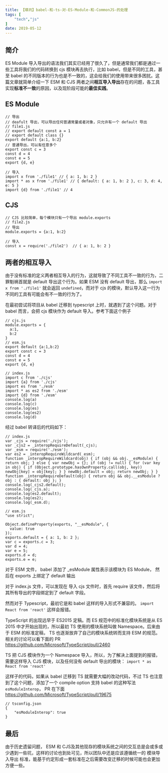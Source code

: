 ```yaml
---
title: 【填坑】babel-和-ts-对-ES-Module-和-CommonJS-的处理
tags: [
    "tech","js"
]
date: 2019-05-12
---
```


## 简介

ES Module 导入导出的语法我们其实已经用了很久了，但是通常我们都是通过一些工具将我们的代码转换到 cjs 模块再去执行，比如 babel，但是不同的工具，甚至 babel 的不同版本的行为也是不一致的，这会给我们的使用带来很多困扰。这篇文章就简单介绍一下 ESM 和 CJS 两者之间**相互导入导出**存在的问题，各工具实现**标准不一致**的原因，以及现阶段可能的**最佳实践**。

## ES Module

```
// 导出
// deafult 导出，可以导出任何普通常量或者对象，只允许有一个 default 导出
// file1.js
// export default const a = 1
// export default class {}
export default {a:1, b:2}
// 普通导出，可以有任意多个
export const c = 3
const d = 4
const e = 5
export {d, e}

// 导入
import x from './file1' // { a: 1, b: 2 }
import * as x from './file1' // { default: { a: 1, b: 2 }, c: 3, d: 4, e: 5 }
import {d} from './file1' // 4
```

## CJS

```
// CJS 比较简单，每个模块只有一个导出 module.exports
// file2.js
// 导出
module.exports = {a:1, b:2}

// 导入
const x = require('./file2')  // { a: 1, b: 2 }
```

## 两者的相互导入

由于没有标准的定义两者相互导入的行为，这就导致了不同工具不一致的行为，二罪魁祸首就是 default 导出这个行为。如果 ESM 没有 default 导出，那么
`import x from './file1'` 就会返回 `undefined`，而对于 cjs 的模块，默认导入这一行为不同的工具有可能会有不一致的行为了。

在最初尝试将项目从 babel 迁移到 typescript 上时，就遇到了这个问题。对于 babel 而言，会把 cjs 模块作为 default 导入。参考下面这个例子
```
// cjs.js
module.exports = {
  a:1,
  b:2
}
// esm.js
export default {a:1,b:2}
export const c = 3
const d = 4
const e = 5
export {d, e}

// index.js
import c from './cjs'
import {a} from './cjs'
import es from './esm'
import * as es2 from './esm'
import {d} from './esm'
console.log(a)
console.log(c)
console.log(es)
console.log(es2)
console.log(d)
```
经过 babel 转译后的代码如下：
```
// index.js
var _cjs = require('./cjs');
var _cjs2 = _interopRequireDefault(_cjs);
var _esm = require('./esm');
var es2 = _interopRequireWildcard(_esm);
function _interopRequireWildcard(obj) { if (obj && obj.__esModule) { return obj; } else { var newObj = {}; if (obj != null) { for (var key in obj) { if (Object.prototype.hasOwnProperty.call(obj, key)) newObj[key] = obj[key]; } } newObj.default = obj; return newObj; } }
function _interopRequireDefault(obj) { return obj && obj.__esModule ? obj : { default: obj }; }
console.log(_cjs2.default);
console.log(_cjs.a);
console.log(es2.default);
console.log(es2);
console.log(_esm.d);

// esm.js
"use strict";

Object.defineProperty(exports, "__esModule", {
  value: true
});
exports.default = { a: 1, b: 2 };
var c = exports.c = 3;
var d = 4;
var e = 5;
exports.d = d;
exports.e = e;
```

对于 ESM 文件， babel 添加了 _esModule 属性表示该模块为 ES Module， 然后在 exports 上绑定了 default 输出

对于 index.js 文件，可以发现在 导入 cjs 文件时，首先 require 该文件，然后将其所有导出的字段绑定到了 default 字段。

然而对于 Typescript，最初它是和 babel 这样的导入形式不兼容的。
`import React from 'react'` 这样会报错。

TypeScript 的出现远早于 ES2015 定稿。而 ES 规范中的标准化模块系统是从 ES 2015 中才开始出现的，所以最初 TS 使用的模块系统叫做 Namespace。后来由于 ESM 的标准定稿， TS 也逐渐放弃了自己的模块系统转而支持 ESM 的规范。相关的讨论可以看下面的 PR
https://github.com/Microsoft/TypeScript/pull/2460

TS 把 CJS 模块作为一个 Namespace 导入，所以，为了解决上面提到的报错，需要这样导入 CJS 模块，以及任何没有 default 导出的模块：
`import * as React from 'react'`

这样子的代码，如果从 babel 迁移到 TS 就需要大幅的改动代码，不过 TS 也注意到了这个问题，添加了一个 compile option 支持 babel 的这种写法 `esModuleInterop`， PR 在下面
https://github.com/Microsoft/TypeScript/pull/19675
```
// tsconfig.json
{
    "esModuleInterop": true
}
```

## 最后

由于历史遗留问题， ESM 和 CJS及其他现存的模块系统之间的交互总是会或多或少遇到一些坑，这样的讨论也到处可见，所以团队中还是应该遵循统一的 模块导入导出 标准，能基于约定形成一套标准在之后需要改变迁移的时候可能也会更加方便一些。
